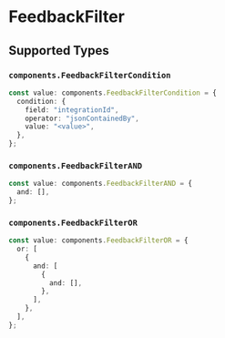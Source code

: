 # FeedbackFilter


## Supported Types

### `components.FeedbackFilterCondition`

```typescript
const value: components.FeedbackFilterCondition = {
  condition: {
    field: "integrationId",
    operator: "jsonContainedBy",
    value: "<value>",
  },
};
```

### `components.FeedbackFilterAND`

```typescript
const value: components.FeedbackFilterAND = {
  and: [],
};
```

### `components.FeedbackFilterOR`

```typescript
const value: components.FeedbackFilterOR = {
  or: [
    {
      and: [
        {
          and: [],
        },
      ],
    },
  ],
};
```

